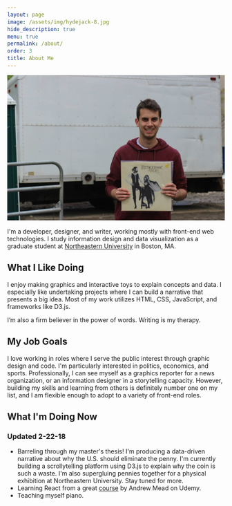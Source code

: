 ```yaml
---
layout: page
image: /assets/img/hydejack-8.jpg
hide_description: true
menu: true
permalink: /about/
order: 3
title: About Me
---
```

![dan_spector](/img/dan.jpg)

I'm a developer, designer, and writer, working mostly with front-end web technologies. I study information design and data visualization
as a graduate student at [Northeastern University](https://www.northeastern.edu/visualization/) in Boston, MA.

## What I Like Doing
I enjoy making graphics and interactive toys to explain concepts and data. I especially like undertaking projects where I can build a narrative that presents a big idea. Most of my work utilizes HTML, CSS, JavaScript, and frameworks like D3.js.

I’m also a firm believer in the power of words. Writing is my therapy.

## My Job Goals
I love working in roles where I serve the public interest through graphic design and code. I'm particularly interested in politics, economics, and sports. Professionally, I can see myself as a graphics reporter for a news organization, or an information designer in a storytelling capacity. However, building my skills and learning from others is definitely number one on my list, and I am flexible enough to adopt to a variety of front-end roles.

## What I'm Doing Now 
### Updated 2-22-18
*  Barreling through my master's thesis! I'm producing a data-driven narrative about why the U.S. should eliminate the penny. I'm currently building a scrollytelling platform using D3.js to explain why the coin is such a waste. I'm also supergluing pennies together for a physical exhibition at Northeastern University. Stay tuned for more.
* Learning React from a great [course](https://www.udemy.com/react-2nd-edition/) by Andrew Mead on Udemy.
* Teaching myself piano.

